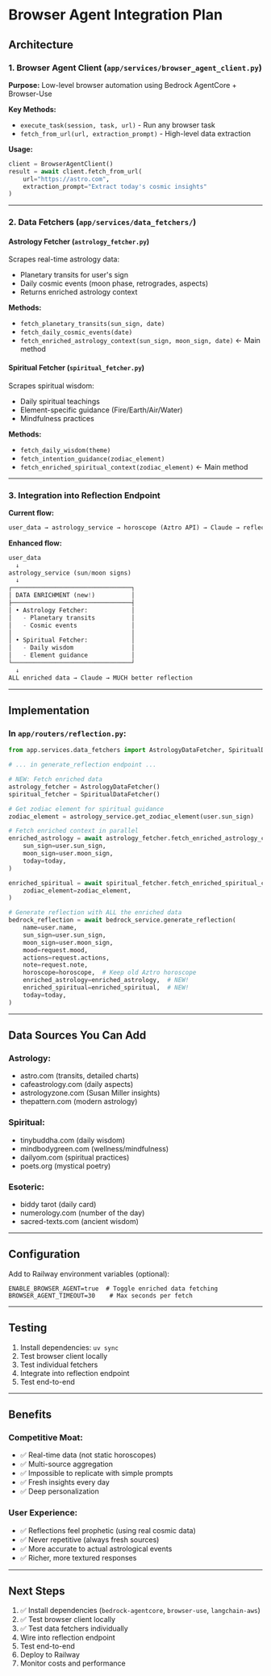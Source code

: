 # Browser Agent Integration Plan

## Architecture

### 1. Browser Agent Client (`app/services/browser_agent_client.py`)
**Purpose:** Low-level browser automation using Bedrock AgentCore + Browser-Use

**Key Methods:**
- `execute_task(session, task, url)` - Run any browser task
- `fetch_from_url(url, extraction_prompt)` - High-level data extraction

**Usage:**
```python
client = BrowserAgentClient()
result = await client.fetch_from_url(
    url="https://astro.com",
    extraction_prompt="Extract today's cosmic insights"
)
```

---

### 2. Data Fetchers (`app/services/data_fetchers/`)

#### **Astrology Fetcher** (`astrology_fetcher.py`)
Scrapes real-time astrology data:
- Planetary transits for user's sign
- Daily cosmic events (moon phase, retrogrades, aspects)
- Returns enriched astrology context

**Methods:**
- `fetch_planetary_transits(sun_sign, date)`
- `fetch_daily_cosmic_events(date)`
- `fetch_enriched_astrology_context(sun_sign, moon_sign, date)` ← Main method

#### **Spiritual Fetcher** (`spiritual_fetcher.py`)
Scrapes spiritual wisdom:
- Daily spiritual teachings
- Element-specific guidance (Fire/Earth/Air/Water)
- Mindfulness practices

**Methods:**
- `fetch_daily_wisdom(theme)`
- `fetch_intention_guidance(zodiac_element)`
- `fetch_enriched_spiritual_context(zodiac_element)` ← Main method

---

### 3. Integration into Reflection Endpoint

**Current flow:**
```python
user_data → astrology_service → horoscope (Aztro API) → Claude → reflection
```

**Enhanced flow:**
```python
user_data 
  ↓
astrology_service (sun/moon signs)
  ↓
┌─────────────────────────────────┐
│ DATA ENRICHMENT (new!)          │
├─────────────────────────────────┤
│ • Astrology Fetcher:            │
│   - Planetary transits          │
│   - Cosmic events               │
│                                 │
│ • Spiritual Fetcher:            │
│   - Daily wisdom                │
│   - Element guidance            │
└─────────────────────────────────┘
  ↓
ALL enriched data → Claude → MUCH better reflection
```

---

## Implementation

### In `app/routers/reflection.py`:

```python
from app.services.data_fetchers import AstrologyDataFetcher, SpiritualDataFetcher

# ... in generate_reflection endpoint ...

# NEW: Fetch enriched data
astrology_fetcher = AstrologyDataFetcher()
spiritual_fetcher = SpiritualDataFetcher()

# Get zodiac element for spiritual guidance
zodiac_element = astrology_service.get_zodiac_element(user.sun_sign)

# Fetch enriched context in parallel
enriched_astrology = await astrology_fetcher.fetch_enriched_astrology_context(
    sun_sign=user.sun_sign,
    moon_sign=user.moon_sign,
    today=today,
)

enriched_spiritual = await spiritual_fetcher.fetch_enriched_spiritual_context(
    zodiac_element=zodiac_element,
)

# Generate reflection with ALL the enriched data
bedrock_reflection = await bedrock_service.generate_reflection(
    name=user.name,
    sun_sign=user.sun_sign,
    moon_sign=user.moon_sign,
    mood=request.mood,
    actions=request.actions,
    note=request.note,
    horoscope=horoscope,  # Keep old Aztro horoscope
    enriched_astrology=enriched_astrology,  # NEW!
    enriched_spiritual=enriched_spiritual,  # NEW!
    today=today,
)
```

---

## Data Sources You Can Add

### Astrology:
- astro.com (transits, detailed charts)
- cafeastrology.com (daily aspects)
- astrologyzone.com (Susan Miller insights)
- thepattern.com (modern astrology)

### Spiritual:
- tinybuddha.com (daily wisdom)
- mindbodygreen.com (wellness/mindfulness)
- dailyom.com (spiritual practices)
- poets.org (mystical poetry)

### Esoteric:
- biddy tarot (daily card)
- numerology.com (number of the day)
- sacred-texts.com (ancient wisdom)

---

## Configuration

Add to Railway environment variables (optional):
```
ENABLE_BROWSER_AGENT=true  # Toggle enriched data fetching
BROWSER_AGENT_TIMEOUT=30    # Max seconds per fetch
```

---

## Testing

1. Install dependencies: `uv sync`
2. Test browser client locally
3. Test individual fetchers
4. Integrate into reflection endpoint
5. Test end-to-end

---

## Benefits

### **Competitive Moat:**
- ✅ Real-time data (not static horoscopes)
- ✅ Multi-source aggregation
- ✅ Impossible to replicate with simple prompts
- ✅ Fresh insights every day
- ✅ Deep personalization

### **User Experience:**
- ✅ Reflections feel prophetic (using real cosmic data)
- ✅ Never repetitive (always fresh sources)
- ✅ More accurate to actual astrological events
- ✅ Richer, more textured responses

---

## Next Steps

1. ✅ Install dependencies (`bedrock-agentcore`, `browser-use`, `langchain-aws`)
2. ✅ Test browser client locally
3. ✅ Test data fetchers individually
4. Wire into reflection endpoint
5. Test end-to-end
6. Deploy to Railway
7. Monitor costs and performance
